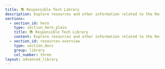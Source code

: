 ```yaml
---
title: 📚 Responsible Tech Library
description: Explore resources and other information related to the Responsible Tech Library.
sections:
  - section_id: hero
    type: section_hero_plain
    title: 📚 Responsible Tech Library
    content: Explore resources and other information related to the Responsible Tech Library.
  - section_id: resources-overview
    type: section_docs
    group: library
    col_number: three
layout: advanced_library
---
```

